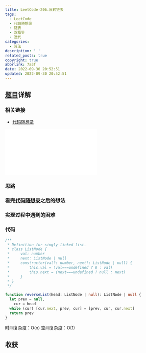 ```yaml
---
title: LeetCode-206.反转链表
tags:
  - LeetCode
  - 代码随想录
  - 链表
  - 双指针
  - 迭代
categories:
  - 算法
description: ' '
related_posts: true
copyright: true
abbrlink: 7a3f
date: 2022-09-30 20:52:51
updated: 2022-09-30 20:52:51
---
```


## [题目](https://leetcode.cn/problems/reverse-linked-list/)详解

### 相关链接

- [代码随想录](https://programmercarl.com/0206.翻转链表.html)

<iframe class="iframe_video" src="//player.bilibili.com/player.html?aid=598107226&bvid=BV1nB4y1i7eL&cid=763421475&page=1&high_quality=1" scrolling="no" border="0" frameborder="no" framespacing="0" allowfullscreen="true"></iframe>

### 思路

### 看完[代码随想录](https://programmercarl.com/0206.翻转链表.html)之后的想法

### 实现过程中遇到的困难

### 代码

```ts TypeScript
/**
 * Definition for singly-linked list.
 * class ListNode {
 *     val: number
 *     next: ListNode | null
 *     constructor(val?: number, next?: ListNode | null) {
 *         this.val = (val===undefined ? 0 : val)
 *         this.next = (next===undefined ? null : next)
 *     }
 * }
 */

function reverseList(head: ListNode | null): ListNode | null {
  let prev = null,
    cur = head
  while (cur) [cur.next, prev, cur] = [prev, cur, cur.next]
  return prev
}
```

时间复杂度：O(n)
空间复杂度：O(1)

## 收获
